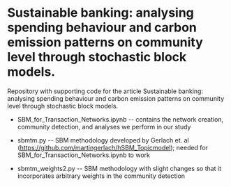 # Sustainable banking: analysing spending behaviour and carbon emission patterns on community level through stochastic block models.
Repository with supporting code for the article Sustainable banking: analysing spending behaviour and carbon emission patterns on community level through stochastic block models.

- SBM_for_Transaction_Networks.ipynb -- contains the network creation, community detection, and analyses we perform in our study
  
- sbmtm.py -- SBM methodology developed by Gerlach et. al (https://github.com/martingerlach/hSBM_Topicmodel); needed for SBM_for_Transaction_Networks.ipynb to work
  
- sbmtm_weights2.py -- SBM methodology with slight changes so that it incorporates arbitrary weights in the community detection
